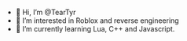 - 👋 Hi, I’m @TearTyr
- 👀 I’m interested in Roblox and reverse engineering 
- 🌱 I’m currently learning Lua, C++ and Javascript.

